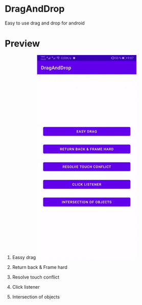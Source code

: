 # DragAndDrop
Easy to use drag and drop for android
# Preview
1. Eassy drag
![easy_drag](./app/assets/gif/easy_drag.gif)

2. Return back & Frame hard



3. Resolve touch conflict

4. Click listener

5. Intersection of objects

